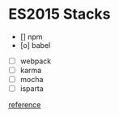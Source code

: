 # ES2015 Stacks
- [] npm
- [o] babel
- [ ] webpack
- [ ] karma
- [ ] mocha
- [ ] isparta

[reference](http://huns.me/development/1913)
